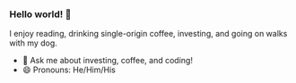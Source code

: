 ### Hello world! 👋
I enjoy reading, drinking single-origin coffee, investing, and going on walks with my dog. 
- 💬 Ask me about investing, coffee, and coding!
- 😄 Pronouns: He/Him/His


